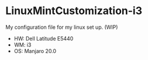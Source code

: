 # LinuxMintCustomization-i3

My configuration file for my linux set up. (WIP)

* HW: Dell Latitude E5440
* WM: i3
* OS: Manjaro 20.0
